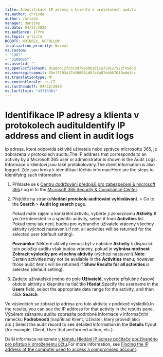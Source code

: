 ```yaml
---
title: Identifikace IP adresy a klienta v protokolech auditu
ms.author: chrisda
author: chrisda
manager: dansimp
ms.date: 04/21/2020
ms.audience: ITPro
ms.topic: article
ROBOTS: NOINDEX, NOFOLLOW
localization_priority: Normal
ms.custom:
- "1367"
- "3100005"
ms.assetid: ''
ms.openlocfilehash: d1a0d412fc0c6d79e50b101ca759127522f45dcd
ms.sourcegitcommit: 55eff703a17e500681d8fa6a87eb067019ade3cc
ms.translationtype: MT
ms.contentlocale: cs-CZ
ms.lasthandoff: 04/22/2020
ms.locfileid: "43716381"
---
```

# <a name="identify-ip-address-and-client-in-audit-logs"></a><span data-ttu-id="8cdb3-102">Identifikace IP adresy a klienta v protokolech auditu</span><span class="sxs-lookup"><span data-stu-id="8cdb3-102">Identify IP address and client in audit logs</span></span>

<span data-ttu-id="8cdb3-103">Ip adresa, která odpovídá aktivitě uživatele nebo správce microsoftu 365, je zobrazena v protokolech auditu.</span><span class="sxs-lookup"><span data-stu-id="8cdb3-103">The IP address that corresponds to an activity by a Microsoft 365 user or administrator is shown in the Audit Logs.</span></span> <span data-ttu-id="8cdb3-104">Informace o klientovi jsou také protokolovány.</span><span class="sxs-lookup"><span data-stu-id="8cdb3-104">The client information is also logged.</span></span> <span data-ttu-id="8cdb3-105">Zde jsou kroky k identifikaci těchto informací</span><span class="sxs-lookup"><span data-stu-id="8cdb3-105">Here are the steps to identifying such information</span></span>

1. <span data-ttu-id="8cdb3-106">Přihlaste se k [Centru dodržování předpisů pro zabezpečení & microsoft 365](https://protection.office.com/).</span><span class="sxs-lookup"><span data-stu-id="8cdb3-106">Log in to the [Microsoft 365 Security & Compliance Center](https://protection.office.com/).</span></span>

2. <span data-ttu-id="8cdb3-107">Přejděte na stránku**hledání protokolu auditování** **vyhledávání.** > </span><span class="sxs-lookup"><span data-stu-id="8cdb3-107">Go to the **Search** > **Audit log search** page.</span></span>

   <span data-ttu-id="8cdb3-108">Pokud máte zájem o konkrétní aktivitu, vyberte ji ze seznamu **Aktivity.**</span><span class="sxs-lookup"><span data-stu-id="8cdb3-108">If you're interested in a specific activity, select it from **Activities** list.</span></span> <span data-ttu-id="8cdb3-109">Pokud tomu tak není, budou pro vybraného uživatele vráceny všechny aktivity (výchozí nastavení).</span><span class="sxs-lookup"><span data-stu-id="8cdb3-109">If not, all activities will be returned for the selected user (default setting).</span></span>

   <span data-ttu-id="8cdb3-110">**Poznámka**: Některé aktivity nemusí být v nabídce **Aktivity** k dispozici. tyto položky auditu však budou vráceny, pokud je **vybrána možnost Zobrazit výsledky pro všechny aktivity** (výchozí nastavení).</span><span class="sxs-lookup"><span data-stu-id="8cdb3-110">**Note**: Certain activities may not be available in the **Activities** menu; however, those audit items will be returned if **Show Results for all activities** is selected (default setting).</span></span>

3. <span data-ttu-id="8cdb3-111">Zadejte uživatelské jméno do pole **Uživatelé,** vyberte příslušné časové období aktivity a klepněte na tlačítko **Hledat**.</span><span class="sxs-lookup"><span data-stu-id="8cdb3-111">Specify the username in the **Users** field, select the appropriate date range for the activity, and then click **Search**.</span></span>

<span data-ttu-id="8cdb3-112">Ve výsledcích se zobrazí ip adresa pro tuto aktivitu v podokně výsledků.</span><span class="sxs-lookup"><span data-stu-id="8cdb3-112">In the results, you can see the IP address for that activity in the results pane.</span></span> <span data-ttu-id="8cdb3-113">Výběrem záznamu auditu zobrazíte podrobné informace v informačním rámečku **Podrobnosti** (například Klient, Uživatel, který provedl akci atd.).</span><span class="sxs-lookup"><span data-stu-id="8cdb3-113">Select the audit record to see detailed information in the **Details** flyout (for example, Client, User that performed action, etc.).</span></span>

<span data-ttu-id="8cdb3-114">Další informace naleznete [v tématu Hledání IP adresy počítače používaného pro přístup k ohroženému účtu](https://docs.microsoft.com/office365/securitycompliance/auditing-troubleshooting-scenarios#finding-the-ip-address-of-the-computer-used-to-access-a-compromised-account).</span><span class="sxs-lookup"><span data-stu-id="8cdb3-114">For more information, see [Finding the IP address of the computer used to access a compromised account](https://docs.microsoft.com/office365/securitycompliance/auditing-troubleshooting-scenarios#finding-the-ip-address-of-the-computer-used-to-access-a-compromised-account).</span></span>

